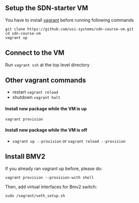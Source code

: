 ## Setup the SDN-starter VM
You have to install [vagrant](https://www.vagrantup.com) before running following commands

```
git clone https://github.com/usi-systems/sdn-course-vm.git
cd sdn-course-vm
vagrant up
```

## Connect to the VM
Run `vagrant ssh` at the top level directory

## Other vagrant commands
* restart    `vagrant reload`
* shutdown   `vagrant halt`

#### Install new package while the VM is up

`vagrant provision`

#### Install new package while the VM is off

* `vagrant up --provision` or `vagrant reload --provision`


## Install BMV2
If you already ran vagrant up before, please do:

`vagrant provision --provision-with shell`

Then, add virtual interfaces for Bmv2 switch:

`sudo /vagrant/veth_setup.sh`